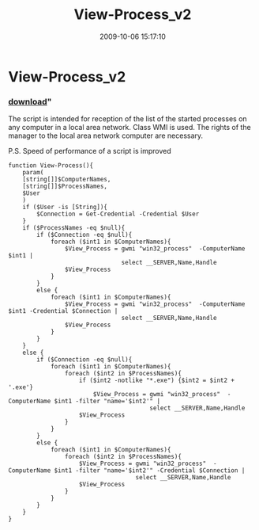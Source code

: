 ﻿---
pid:            1374
parent:         0
children:       
poster:         Angel-Keeper
title:          View-Process_v2
date:           2009-10-06 15:17:10
format:         posh
---

# View-Process_v2

### [download](1374.ps1)"

The script is intended for reception of the list of the started processes on any computer in a local area network. Class WMI is used. The rights of the manager to the local area network computer are necessary.

P.S. Speed of performance of a script is improved

```posh
function View-Process(){
	param(
	[string[]]$ComputerNames,
	[string[]]$ProcessNames,
	$User
	)
	if ($User -is [String]){
		$Connection = Get-Credential -Credential $User
	}
	if ($ProcessNames -eq $null){
		if ($Connection -eq $null){
			foreach ($int1 in $ComputerNames){
				$View_Process = gwmi "win32_process"  -ComputerName $int1 |
								select __SERVER,Name,Handle
				$View_Process
			}
		}
		else {
			foreach ($int1 in $ComputerNames){
				$View_Process = gwmi "win32_process"  -ComputerName $int1 -Credential $Connection | 
								select __SERVER,Name,Handle
				$View_Process
			}
		}
	}
	else {
		if ($Connection -eq $null){
			foreach ($int1 in $ComputerNames){
				foreach ($int2 in $ProcessNames){
					if ($int2 -notlike "*.exe") {$int2 = $int2 + '.exe'}
						$View_Process = gwmi "win32_process"  -ComputerName $int1 -filter "name='$int2'" | 
										select __SERVER,Name,Handle
					$View_Process
				}
			}
		}
		else {
			foreach ($int1 in $ComputerNames){
				foreach ($int2 in $ProcessNames){
					$View_Process = gwmi "win32_process"  -ComputerName $int1 -filter "name='$int2'" -Credential $Connection | 
									select __SERVER,Name,Handle
					$View_Process
				}
			}
		}
	}
}
```
